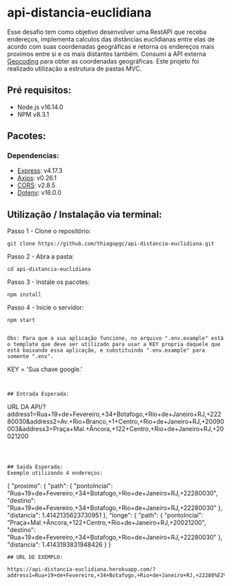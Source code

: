 # api-distancia-euclidiana

Esse desafio tem como objetivo desenvolver uma RestAPI que receba endereços, implementa calculos das distâncias euclidianas entre elas de acordo com suas coordenadas geográficas e retorna os endereços mais proximos entre si e os mais distantes também.
Consumi a API externa [Geocoding](https://developers.google.com/maps/documentation/geocoding/start) para obter as coordenadas geográficas. Este projeto foi realizado utilização a estrutura de pastas MVC. 

## Pré requisitos:
- Node.js v16.14.0
- NPM v8.3.1

## Pacotes:
### Dependencias: 
- [Express](https://www.npmjs.com/package/express): v4.17.3
- [Axios](https://www.npmjs.com/package/axios): v0.26.1
- [CORS](https://www.npmjs.com/package/cors): v2.8.5
- [Dotenv](https://www.npmjs.com/package/dotenv): v16.0.0

## Utilização / Instalação via terminal:
Passo 1 - Clone o repositório:
```
git clone https://github.com/thiagopgc/api-distancia-euclidiana.git
```

Passo 2 - Abra a pasta:
```
cd api-distancia-euclidiana
```

Passo 3 - Instale os pacotes:
```
npm install
```

Passo 4 - Inicie o servidor:
```
npm start
```

```

Obs: Para que a sua aplicação funcione, no arquivo ".env.example" está o template que deve ser utilizado para usar a KEY propria daquele que está baixando essa aplicação, e substituindo ".env.example" para somente ".env".
```
KEY = 'Sua chave google.'
```


## Entrada Esperada:
```
URL DA API/?address1=Rua+19+de+Fevereiro,+34+Botafogo,+Rio+de+Janeiro+RJ,+22280​030&address2=Av.+Rio+Branco,+1+Centro,+Rio+de+Janeiro+RJ,+20090​003&address3=Praça+Mal.+Âncora,+122+Centro,+Rio+de+Janeiro+RJ,+20021​200
```



## Saida Esperada:
Exemplo utilizando 4 endereços:
```
{
	"proximo": {
		"path": {
			"pontoIncial": "Rua+19+de+Fevereiro,+34+Botafogo,+Rio+de+Janeiro+RJ,+22280​030",
			"destino": "Rua+19+de+Fevereiro,+34+Botafogo,+Rio+de+Janeiro+RJ,+22280​030"
		},
		"distancia": 1.4142135623730951
	},
	"longe": {
		"path": {
			"pontoIncial": "Praça+Mal.+Âncora,+122+Centro,+Rio+de+Janeiro+RJ,+20021​200",
			"destino": "Rua+19+de+Fevereiro,+34+Botafogo,+Rio+de+Janeiro+RJ,+22280​030"
		},
		"distancia": 1.4143193831948426
	}
}

```
## URL DE EXEMPLO:

https://api-distancia-euclidiana.herokuapp.com/?address1=Rua+19+de+Fevereiro,+34+Botafogo,+Rio+de+Janeiro+RJ,+22280%E2%80%8B030&address2=Av.+Rio+Branco,+1+Centro,+Rio+de+Janeiro+RJ,+20090%E2%80%8B003&address3=Pra%C3%A7a+Mal.+%C3%82ncora,+122+Centro,+Rio+de+Janeiro+RJ,+20021%E2%80%8B200

```




